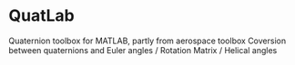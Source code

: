 # QuatLab
Quaternion toolbox for MATLAB, partly from aerospace toolbox
Coversion between quaternions and Euler angles / Rotation Matrix / Helical angles
